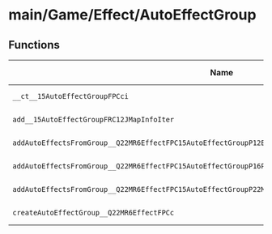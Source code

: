 # main/Game/Effect/AutoEffectGroup

## Functions

| Name | Address | Match % |
|------|---------|---------|
| `__ct__15AutoEffectGroupFPCci` | `0x800C46E8` | :x: (0.0%) |
| `add__15AutoEffectGroupFRC12JMapInfoIter` | `0x800C4744` | :x: (0.0%) |
| `addAutoEffectsFromGroup__Q22MR6EffectFPC15AutoEffectGroupP12EffectKeeperPC9LiveActor` | `0x800C47B8` | :x: (0.0%) |
| `addAutoEffectsFromGroup__Q22MR6EffectFPC15AutoEffectGroupP16PaneEffectKeeperPC11LayoutActor` | `0x800C4824` | :x: (0.0%) |
| `addAutoEffectsFromGroup__Q22MR6EffectFPC15AutoEffectGroupP22MultiSceneEffectKeeperPC15MultiSceneActor` | `0x800C4890` | :x: (0.0%) |
| `createAutoEffectGroup__Q22MR6EffectFPCc` | `0x800C48FC` | :x: (0.0%) |